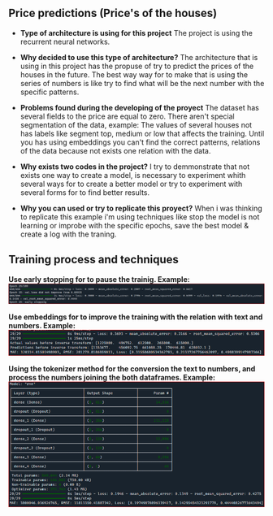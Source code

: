 ## Price predictions (Price's of the houses)

* **Type of architecture is using for this project**
    The project is using the recurrent neural networks.

* **Why decided to use this type of architecture?**
    The architecture that is using in this project has the 
    propuse of try to predict the prices of the houses in the future.
    The best way way for to make that is using the series of numbers 
    is like try to find what will be the next number with the 
    specific patterns. 
    
* **Problems found during the developing of the proyect**
    The dataset has several fields to the price are equal to zero.
    There aren't special segmentation of the data, example:
    The values of several houses not has labels like segment top,
    medium or low that affects the training. 
    Until you has using embeddings you can't find the correct patterns,
    relations of the data because not exists one relation with the data.
    
* **Why exists two codes in the project?**
    I try to demmonstrate that not exists one way to create a model,
    is necessary to experiment whith several ways for to create a better model 
    or try to experiment with several forms for to find better results.

* **Why you can used or try to replicate this proyect?**
    When i was thinking to replicate this example i'm using techniques like
    stop the model is not learning or improbe with the specific epochs, 
    save the best model & create a log with the traning.


## Training process and techniques
    
<b>Use early stopping for to pause the trainig. Example:</b>
<br/>![Early_stopping](imgs/Early_stopping.PNG)<br/>
   
<b>Use embeddings for to improve the training with the relation
with text and numbers. Example:</b>
<br/>![Early_stopping](imgs/Embedding_results.PNG)<br/>
    
<b>Using the tokenizer method for the conversion the text to numbers, 
and process the numbers joining the both dataframes. Example:</b>
<br/>![Early_stopping](imgs/Tokenizer_and_numbers.PNG)<br/>
    
    
    
    